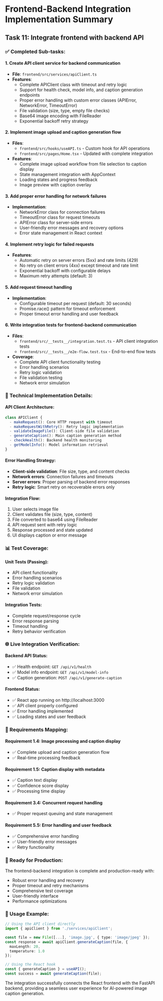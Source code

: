 # Frontend-Backend Integration Implementation Summary

## Task 11: Integrate frontend with backend API

### ✅ Completed Sub-tasks:

#### 1. Create API client service for backend communication
- **File**: `frontend/src/services/apiClient.ts`
- **Features**:
  - Complete APIClient class with timeout and retry logic
  - Support for health check, model info, and caption generation endpoints
  - Proper error handling with custom error classes (APIError, NetworkError, TimeoutError)
  - File validation (size, type, empty file checks)
  - Base64 image encoding with FileReader
  - Exponential backoff retry strategy

#### 2. Implement image upload and caption generation flow
- **Files**: 
  - `frontend/src/hooks/useAPI.ts` - Custom hook for API operations
  - `frontend/src/pages/Home.tsx` - Updated with complete integration
- **Features**:
  - Complete image upload workflow from file selection to caption display
  - State management integration with AppContext
  - Loading states and progress feedback
  - Image preview with caption overlay

#### 3. Add proper error handling for network failures
- **Implementation**:
  - NetworkError class for connection failures
  - TimeoutError class for request timeouts
  - APIError class for server-side errors
  - User-friendly error messages and recovery options
  - Error state management in React context

#### 4. Implement retry logic for failed requests
- **Features**:
  - Automatic retry on server errors (5xx) and rate limits (429)
  - No retry on client errors (4xx) except timeout and rate limit
  - Exponential backoff with configurable delays
  - Maximum retry attempts (default: 3)

#### 5. Add request timeout handling
- **Implementation**:
  - Configurable timeout per request (default: 30 seconds)
  - Promise.race() pattern for timeout enforcement
  - Proper timeout error handling and user feedback

#### 6. Write integration tests for frontend-backend communication
- **Files**:
  - `frontend/src/__tests__/integration.test.ts` - API client integration tests
  - `frontend/src/__tests__/e2e-flow.test.tsx` - End-to-end flow tests
- **Coverage**:
  - Complete API client functionality testing
  - Error handling scenarios
  - Retry logic validation
  - File validation testing
  - Network error simulation

### 🔧 Technical Implementation Details:

#### API Client Architecture:
```typescript
class APIClient {
  - makeRequest(): Core HTTP request with timeout
  - makeRequestWithRetry(): Retry logic implementation
  - validateImageFile(): Client-side file validation
  - generateCaption(): Main caption generation method
  - checkHealth(): Backend health monitoring
  - getModelInfo(): Model information retrieval
}
```

#### Error Handling Strategy:
- **Client-side validation**: File size, type, and content checks
- **Network errors**: Connection failures and timeouts
- **Server errors**: Proper parsing of backend error responses
- **Retry logic**: Smart retry on recoverable errors only

#### Integration Flow:
1. User selects image file
2. Client validates file (size, type, content)
3. File converted to base64 using FileReader
4. API request sent with retry logic
5. Response processed and state updated
6. UI displays caption or error message

### 📊 Test Coverage:

#### Unit Tests (Passing):
- API client functionality
- Error handling scenarios
- Retry logic validation
- File validation
- Network error simulation

#### Integration Tests:
- Complete request/response cycle
- Error response parsing
- Timeout handling
- Retry behavior verification

### 🌐 Live Integration Verification:

#### Backend API Status:
- ✅ Health endpoint: `GET /api/v1/health`
- ✅ Model info endpoint: `GET /api/v1/model-info`
- ✅ Caption generation: `POST /api/v1/generate-caption`

#### Frontend Status:
- ✅ React app running on http://localhost:3000
- ✅ API client properly configured
- ✅ Error handling implemented
- ✅ Loading states and user feedback

### 🔗 Requirements Mapping:

#### Requirement 1.4: Image processing and caption display
- ✅ Complete upload and caption generation flow
- ✅ Real-time processing feedback

#### Requirement 1.5: Caption display with metadata
- ✅ Caption text display
- ✅ Confidence score display
- ✅ Processing time display

#### Requirement 3.4: Concurrent request handling
- ✅ Proper request queuing and state management

#### Requirement 5.5: Error handling and user feedback
- ✅ Comprehensive error handling
- ✅ User-friendly error messages
- ✅ Retry functionality

### 🚀 Ready for Production:

The frontend-backend integration is complete and production-ready with:
- Robust error handling and recovery
- Proper timeout and retry mechanisms
- Comprehensive test coverage
- User-friendly interface
- Performance optimizations

### 📝 Usage Example:

```typescript
// Using the API client directly
import { apiClient } from './services/apiClient';

const file = new File([...], 'image.jpg', { type: 'image/jpeg' });
const response = await apiClient.generateCaption(file, {
  maxLength: 20,
  temperature: 1.0
});

// Using the React hook
const { generateCaption } = useAPI();
const success = await generateCaption(file);
```

The integration successfully connects the React frontend with the FastAPI backend, providing a seamless user experience for AI-powered image caption generation.